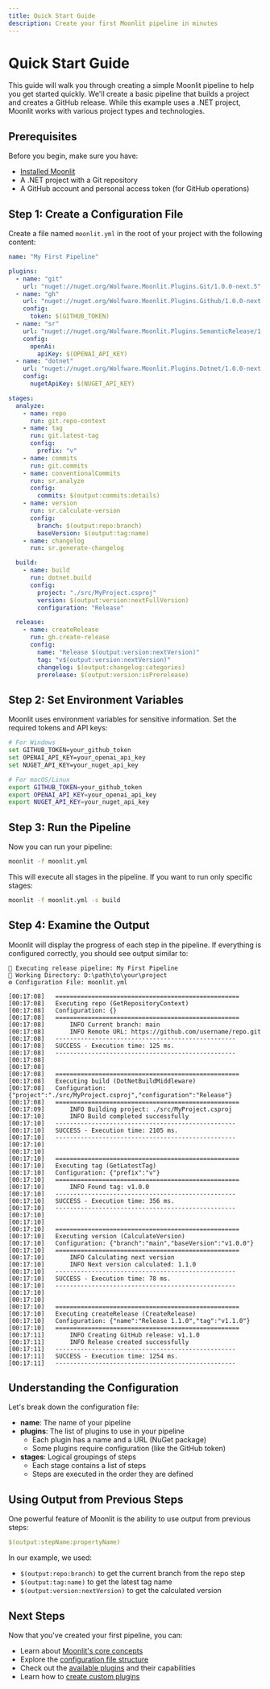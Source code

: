 ```yaml
---
title: Quick Start Guide
description: Create your first Moonlit pipeline in minutes
---
```


# Quick Start Guide

This guide will walk you through creating a simple Moonlit pipeline to help you get started quickly. We'll create a basic pipeline that builds a project and creates a GitHub release. While this example uses a .NET project, Moonlit works with various project types and technologies.

## Prerequisites

Before you begin, make sure you have:

- [Installed Moonlit](./installation.md)
- A .NET project with a Git repository
- A GitHub account and personal access token (for GitHub operations)

## Step 1: Create a Configuration File

Create a file named `moonlit.yml` in the root of your project with the following content:

```yaml
name: "My First Pipeline"

plugins:
  - name: "git"
    url: "nuget://nuget.org/Wolfware.Moonlit.Plugins.Git/1.0.0-next.5"
  - name: "gh"
    url: "nuget://nuget.org/Wolfware.Moonlit.Plugins.Github/1.0.0-next.6"
    config:
      token: $(GITHUB_TOKEN)
  - name: "sr"
    url: "nuget://nuget.org/Wolfware.Moonlit.Plugins.SemanticRelease/1.0.0-next.5"
    config:
      openAi:
        apiKey: $(OPENAI_API_KEY)
  - name: "dotnet"
    url: "nuget://nuget.org/Wolfware.Moonlit.Plugins.Dotnet/1.0.0-next.5"
    config:
      nugetApiKey: $(NUGET_API_KEY)

stages:
  analyze:
    - name: repo
      run: git.repo-context
    - name: tag
      run: git.latest-tag
      config:
        prefix: "v"
    - name: commits
      run: git.commits
    - name: conventionalCommits
      run: sr.analyze
      config:
        commits: $(output:commits:details)
    - name: version
      run: sr.calculate-version
      config:
        branch: $(output:repo:branch)
        baseVersion: $(output:tag:name)
    - name: changelog
      run: sr.generate-changelog

  build:
    - name: build
      run: dotnet.build
      config:
        project: "./src/MyProject.csproj"
        version: $(output:version:nextFullVersion)
        configuration: "Release"

  release:
    - name: createRelease
      run: gh.create-release
      config:
        name: "Release $(output:version:nextVersion)"
        tag: "v$(output:version:nextVersion)"
        changelog: $(output:changelog:categories)
        prerelease: $(output:version:isPrerelease)
```

## Step 2: Set Environment Variables

Moonlit uses environment variables for sensitive information. Set the required tokens and API keys:

```bash
# For Windows
set GITHUB_TOKEN=your_github_token
set OPENAI_API_KEY=your_openai_api_key
set NUGET_API_KEY=your_nuget_api_key

# For macOS/Linux
export GITHUB_TOKEN=your_github_token
export OPENAI_API_KEY=your_openai_api_key
export NUGET_API_KEY=your_nuget_api_key
```

## Step 3: Run the Pipeline

Now you can run your pipeline:

```bash
moonlit -f moonlit.yml
```

This will execute all stages in the pipeline. If you want to run only specific stages:

```bash
moonlit -f moonlit.yml -s build
```

## Step 4: Examine the Output

Moonlit will display the progress of each step in the pipeline. If everything is configured correctly, you should see output similar to:

```
🚀 Executing release pipeline: My First Pipeline
📁 Working Directory: D:\path\to\your\project
⚙ Configuration File: moonlit.yml

[00:17:08]   ===================================================
[00:17:08]   Executing repo (GetRepositoryContext)
[00:17:08]   Configuration: {}
[00:17:08]   ===================================================
[00:17:08]       INFO Current branch: main
[00:17:08]       INFO Remote URL: https://github.com/username/repo.git
[00:17:08]   --------------------------------------------------
[00:17:08]   SUCCESS - Execution time: 125 ms.
[00:17:08]   --------------------------------------------------
[00:17:08]              
[00:17:08]              
[00:17:08]   ===================================================
[00:17:08]   Executing build (DotNetBuildMiddleware)
[00:17:08]   Configuration: {"project":"./src/MyProject.csproj","configuration":"Release"}
[00:17:08]   ===================================================
[00:17:09]       INFO Building project: ./src/MyProject.csproj
[00:17:10]       INFO Build completed successfully
[00:17:10]   --------------------------------------------------
[00:17:10]   SUCCESS - Execution time: 2105 ms.
[00:17:10]   --------------------------------------------------
[00:17:10]              
[00:17:10]              
[00:17:10]   ===================================================
[00:17:10]   Executing tag (GetLatestTag)
[00:17:10]   Configuration: {"prefix":"v"}
[00:17:10]   ===================================================
[00:17:10]       INFO Found tag: v1.0.0
[00:17:10]   --------------------------------------------------
[00:17:10]   SUCCESS - Execution time: 356 ms.
[00:17:10]   --------------------------------------------------
[00:17:10]              
[00:17:10]              
[00:17:10]   ===================================================
[00:17:10]   Executing version (CalculateVersion)
[00:17:10]   Configuration: {"branch":"main","baseVersion":"v1.0.0"}
[00:17:10]   ===================================================
[00:17:10]       INFO Calculating next version
[00:17:10]       INFO Next version calculated: 1.1.0
[00:17:10]   --------------------------------------------------
[00:17:10]   SUCCESS - Execution time: 78 ms.
[00:17:10]   --------------------------------------------------
[00:17:10]              
[00:17:10]              
[00:17:10]   ===================================================
[00:17:10]   Executing createRelease (CreateRelease)
[00:17:10]   Configuration: {"name":"Release 1.1.0","tag":"v1.1.0"}
[00:17:10]   ===================================================
[00:17:11]       INFO Creating GitHub release: v1.1.0
[00:17:11]       INFO Release created successfully
[00:17:11]   --------------------------------------------------
[00:17:11]   SUCCESS - Execution time: 1254 ms.
[00:17:11]   --------------------------------------------------
```

## Understanding the Configuration

Let's break down the configuration file:

- **name**: The name of your pipeline
- **plugins**: The list of plugins to use in your pipeline
  - Each plugin has a name and a URL (NuGet package)
  - Some plugins require configuration (like the GitHub token)
- **stages**: Logical groupings of steps
  - Each stage contains a list of steps
  - Steps are executed in the order they are defined

## Using Output from Previous Steps

One powerful feature of Moonlit is the ability to use output from previous steps:

```yaml
$(output:stepName:propertyName)
```

In our example, we used:
- `$(output:repo:branch)` to get the current branch from the repo step
- `$(output:tag:name)` to get the latest tag name
- `$(output:version:nextVersion)` to get the calculated version

## Next Steps

Now that you've created your first pipeline, you can:

- Learn about [Moonlit's core concepts](./concepts/how-it-works.md)
- Explore the [configuration file structure](../reference/config-file.md)
- Check out the [available plugins](../plugins/) and their capabilities
- Learn how to [create custom plugins](./advanced/custom-plugins.md)
